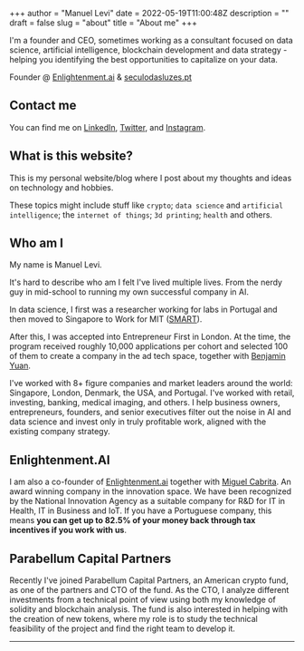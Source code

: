 +++
author = "Manuel Levi"
date = 2022-05-19T11:00:48Z
description = ""
draft = false
slug = "about"
title = "About me"
+++


I'm a founder and CEO, sometimes working as a consultant focused on data science, artificial intelligence, blockchain development and data strategy - helping you identifying the best opportunities to capitalize on your data.

Founder @ [Enlightenment.ai](https://eai.company) & [seculodasluzes.pt](https://seculodasluzes.pt)

## Contact me

You can find me on [LinkedIn](https://linkedin.com/in/manuellevi), [Twitter](https://twitter.com/mlevif), and [Instagram](https://www.instagram.com/manuel.levi/).

## What is this website?

This is my personal website/blog where I post about my thoughts and ideas on technology and hobbies.

These topics might include stuff like `crypto`; `data science` and `artificial intelligence`; the `internet of things`; `3d printing`; `health` and others.

## Who am I

My name is Manuel Levi.

It's hard to describe who am I felt I've lived multiple lives. From the nerdy guy in mid-school to running my own successful company in AI.

In data science, I first was a researcher working for labs in Portugal and then moved to Singapore to Work for MIT ([SMART](https://smart.mit.edu/)).

After this, I was accepted into Entrepreneur First in London. At the time, the program received roughly 10,000 applications per cohort and selected 100 of them to create a company in the ad tech space, together with [Benjamin Yuan](https://www.linkedin.com/in/benjamin-y-05430941/).

I've worked with 8+ figure companies and market leaders around the world: Singapore, London, Denmark, the USA, and Portugal. I've worked with retail, investing, banking, medical imaging, and others. I help business owners, entrepreneurs, founders, and senior executives filter out the noise in AI and data science and invest only in truly profitable work, aligned with the existing company strategy.

## Enlightenment.AI

I am also a co-founder of [Enlightenment.ai](https://enlightenment.ai) together with [Miguel Cabrita](https://www.linkedin.com/in/mantunescabrita/). An award winning company in the innovation space. We have been recognized by the National Innovation Agency as a suitable company for R&D for IT in Health, IT in Business and IoT. If you have a Portuguese company, this means **you can get up to 82.5% of your money back through tax incentives if you work with us**.

## Parabellum Capital Partners

Recently I've joined Parabellum Capital Partners, an American crypto fund,  as one of the partners and CTO of the fund. As the CTO, I analyze different investments from a technical point of view using both my knowledge of solidity and blockchain analysis. The fund is also interested in helping with the creation of new tokens, where my role is to study the technical feasibility of the project and find the right team to develop it.

---

### 



